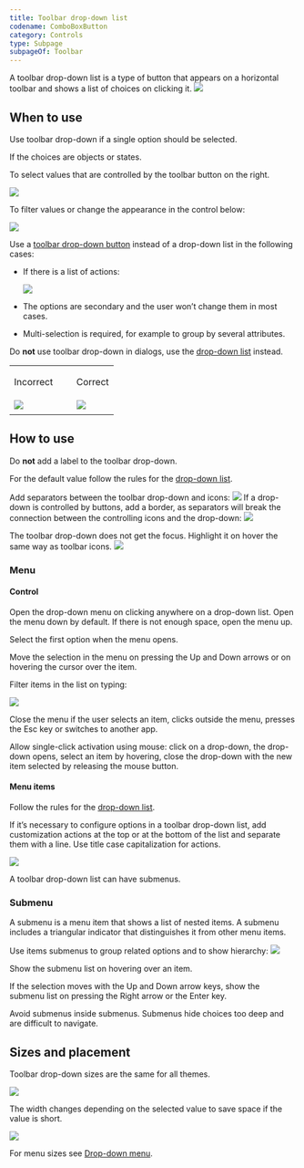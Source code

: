 ```yaml
---
title: Toolbar drop-down list
codename: ComboBoxButton
category: Controls
type: Subpage
subpageOf: Toolbar
---
```



A toolbar drop-down list is a type of button that appears on a horizontal toolbar and shows a list of choices on clicking it.
![]({{site.baseurl}}/images/toolbar_dropdown/example.png)


## When to use

Use toolbar drop-down if a single option should be selected.

If the choices are objects or states.

To select values that are controlled by the toolbar button on the right. 

![]({{site.baseurl}}/images/toolbar_dropdown/toolbar_main.png)

To filter values or change the appearance in the control below:

![]({{site.baseurl}}/images/toolbar_dropdown/toolbar_filter.png)


Use a [toolbar drop-down button]({{site.baseurl}}/controls/toolbar_button/#04) instead of a drop-down list in the following cases:

* If there is a list of actions:

	![]({{site.baseurl}}/images/toolbar_dropdown/menu_button.png)

* The options are secondary and the user won’t change them in most cases.

* Multi-selection is required, for example to group by several attributes.


Do **not** use toolbar drop-down in dialogs, use the [drop-down list]({{site.baseurl}}/controls/drop_down/) instead.

<table>
<col width="60%">
  <tr>
      <td> <p class="label incorrect">Incorrect</p> </td>
      <td> <p class="label correct">Correct</p> </td>
  </tr>
  <tr>
      <td> <img src="{{site.baseurl}}/images/toolbar_dropdown/settings_incorrect.png" style="margin-top: 0px; 
      margin-bottom: 5px;"> </td>
      <td> <img src="{{site.baseurl}}/images/toolbar_dropdown/settings_correct.png" style="margin-top: 0px; margin-bottom:
       5px;"> </td>
  </tr>
</table> 

## How to use

Do **not** add a label to the toolbar drop-down.

For the default value follow the rules for the [drop-down list]({{site.baseurl}}/controls/drop_down/#default-value).

Add separators between the toolbar drop-down and icons:	
![]({{site.baseurl}}/images/toolbar_dropdown/diff.png)
If a drop-down is controlled by buttons, add a border, as separators will break the connection between the controlling icons and the drop-down:
![]({{site.baseurl}}/images/toolbar_dropdown/toolbar_main.png)

The toolbar drop-down does not get the focus. Highlight it on hover the same way as toolbar icons.
![]({{site.baseurl}}/images/toolbar_dropdown/hover.png)

### Menu

#### Control 

Open the drop-down menu on clicking anywhere on a drop-down list.
Open the menu down by default. If there is not enough space, open the menu up.

Select the first option when the menu opens. 

Move the selection in the menu on pressing the Up and Down arrows or on hovering the cursor over the item.

Filter items in the list on typing:

![]({{site.baseurl}}/images/toolbar_dropdown/search.png)

Close the menu if the user selects an item, clicks outside the menu, presses the Esc key or switches to another app.

Allow single-click activation using mouse: click on a drop-down, the drop-down opens, select an item by hovering, close the drop-down with the new item selected by releasing the mouse button.


#### Menu items

Follow the rules for the [drop-down list]({{site.baseurl}}/controls/drop_down/#menu-items).

If it’s necessary to configure options in a toolbar drop-down list, add customization actions at the top or at the bottom of the list and separate them with a line. Use title case capitalization for actions.

![]({{site.baseurl}}/images/toolbar_dropdown/customize.png)

A toolbar drop-down list can have submenus.

### Submenu

A submenu is a menu item that shows a list of nested items. A submenu includes a triangular indicator that distinguishes it from other menu items.

Use items submenus to group related options and to show hierarchy:	![]({{site.baseurl}}/images/toolbar_dropdown/submenu_example.png)

Show the submenu list on hovering over an item.

If the selection moves with the Up and Down arrow keys, show the submenu list on pressing the Right arrow or the Enter key.

Avoid submenus inside submenus. Submenus hide choices too deep and are difficult to navigate.

## Sizes and placement

Toolbar drop-down sizes are the same for all themes.

![]({{site.baseurl}}/images/toolbar_dropdown/toolbar_sizes.png)


The width changes depending on the selected value to save space if the value is short.

![]({{site.baseurl}}/images/toolbar_dropdown/width.png)

For menu sizes see [Drop-down menu]({{site.baseurl}}/controls/drop_down/#menu-1).
